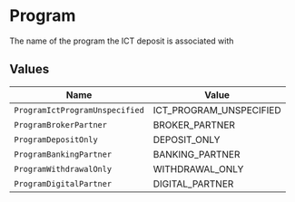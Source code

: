 # Program

The name of the program the ICT deposit is associated with


## Values

| Name                           | Value                          |
| ------------------------------ | ------------------------------ |
| `ProgramIctProgramUnspecified` | ICT_PROGRAM_UNSPECIFIED        |
| `ProgramBrokerPartner`         | BROKER_PARTNER                 |
| `ProgramDepositOnly`           | DEPOSIT_ONLY                   |
| `ProgramBankingPartner`        | BANKING_PARTNER                |
| `ProgramWithdrawalOnly`        | WITHDRAWAL_ONLY                |
| `ProgramDigitalPartner`        | DIGITAL_PARTNER                |